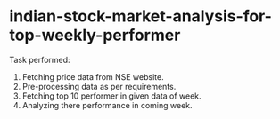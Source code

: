 # indian-stock-market-analysis-for-top-weekly-performer

Task performed:

1. Fetching price data from NSE website.
2. Pre-processing data as per requirements.
3. Fetching top 10 performer in given data of week.
4. Analyzing there performance in coming week.
